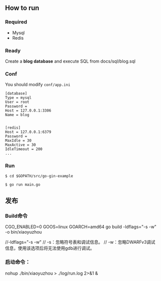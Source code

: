 
## How to run

### Required

- Mysql
- Redis

### Ready

Create a **blog database** and execute SQL from docs/sql/blog.sql

### Conf

You should modify `conf/app.ini`

```
[database]
Type = mysql
User = root
Password =
Host = 127.0.0.1:3306
Name = blog


[redis]
Host = 127.0.0.1:6379
Password =
MaxIdle = 30
MaxActive = 30
IdleTimeout = 200
...
```

### Run
```
$ cd $GOPATH/src/go-gin-example

$ go run main.go 
```


## 发布
### Build命令
CGO_ENABLED=0 GOOS=linux GOARCH=amd64 go build -ldflags="-s -w" -o bin/xiaoyuzhou

//-ldflags="-s -w" 
// -s：忽略符号表和调试信息。
// -w：忽略DWARFv3调试信息，使用该选项后将无法使用gdb进行调试。


### 启动命令：
nohup ./bin/xiaoyuzhou > ./log/run.log 2>&1 &